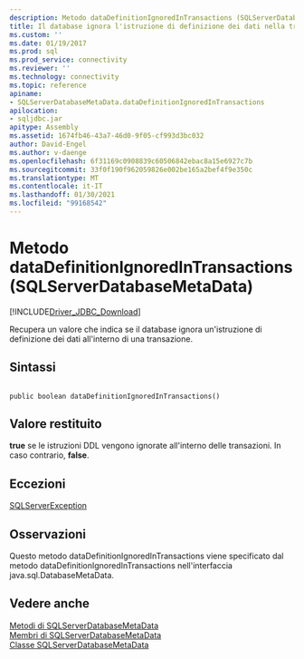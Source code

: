 ```yaml
---
description: Metodo dataDefinitionIgnoredInTransactions (SQLServerDatabaseMetaData)
title: Il database ignora l'istruzione di definizione dei dati nella transazione | Microsoft Docs
ms.custom: ''
ms.date: 01/19/2017
ms.prod: sql
ms.prod_service: connectivity
ms.reviewer: ''
ms.technology: connectivity
ms.topic: reference
apiname:
- SQLServerDatabaseMetaData.dataDefinitionIgnoredInTransactions
apilocation:
- sqljdbc.jar
apitype: Assembly
ms.assetid: 1674fb46-43a7-46d0-9f05-cf993d3bc032
author: David-Engel
ms.author: v-daenge
ms.openlocfilehash: 6f31169c0908839c60506842ebac8a15e6927c7b
ms.sourcegitcommit: 33f0f190f962059826e002be165a2bef4f9e350c
ms.translationtype: MT
ms.contentlocale: it-IT
ms.lasthandoff: 01/30/2021
ms.locfileid: "99168542"
---
```

# <a name="datadefinitionignoredintransactions-method-sqlserverdatabasemetadata"></a>Metodo dataDefinitionIgnoredInTransactions (SQLServerDatabaseMetaData)
[!INCLUDE[Driver_JDBC_Download](../../../includes/driver_jdbc_download.md)]

  Recupera un valore che indica se il database ignora un'istruzione di definizione dei dati all'interno di una transazione.  
  
## <a name="syntax"></a>Sintassi  
  
```  
  
public boolean dataDefinitionIgnoredInTransactions()  
```  
  
## <a name="return-value"></a>Valore restituito  
 **true** se le istruzioni DDL vengono ignorate all'interno delle transazioni. In caso contrario, **false**.  
  
## <a name="exceptions"></a>Eccezioni  
 [SQLServerException](../../../connect/jdbc/reference/sqlserverexception-class.md)  
  
## <a name="remarks"></a>Osservazioni  
 Questo metodo dataDefinitionIgnoredInTransactions viene specificato dal metodo dataDefinitionIgnoredInTransactions nell'interfaccia java.sql.DatabaseMetaData.  
  
## <a name="see-also"></a>Vedere anche  
 [Metodi di SQLServerDatabaseMetaData](../../../connect/jdbc/reference/sqlserverdatabasemetadata-methods.md)   
 [Membri di SQLServerDatabaseMetaData](../../../connect/jdbc/reference/sqlserverdatabasemetadata-members.md)   
 [Classe SQLServerDatabaseMetaData](../../../connect/jdbc/reference/sqlserverdatabasemetadata-class.md)  
  
  
